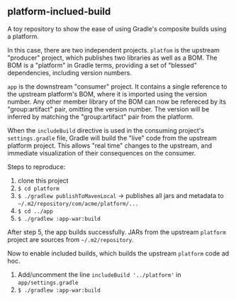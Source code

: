 platform-inclued-build
----------------------

A toy repository to show the ease of using Gradle's composite builds using a platform.

In this case, there are two independent projects. `platfom` is the upstream "producer" project, which publishes two libraries as well as a BOM.  The BOM is a "platform" in Gradle terms, providing a set of "blessed" dependencies, including version numbers.

`app` is the downstream "consumer" project.  It contains a single reference to the upstream platform's BOM, where it is imported using the version number.  Any other member library of the BOM can now be refereced by its "group:artifact" pair, omitting the version number.  The version will be inferred by matching the "group:artifact" pair from the platform.

When the `includeBuild` directive is used in the consuming project's `settings.gradle` file, Gradle will build the "live" code from the upstream platform project.  This allows "real time" changes to the upstream, and immediate visualization of their consequences on the consumer.

Steps to reproduce:

1. clone this project
2. `$ cd platform`
3. `$ ./gradlew publishToMavenLocal` -> publishes all jars and metadata to `~/.m2/repository/com/acme/platform/...`
4. `$ cd ../app`
5. `$ ./gradlew :app-war:build`

After step 5, the app builds successfully.  JARs from the upstream `platform` project are sources from `~/.m2/repository`.

Now to enable included builds, which builds the upstream `platform` code ad hoc.

1. Add/uncomment the line `includeBuild '../platform'` in `app/settings.gradle`
2. `$ ./gradlew :app-war:build`
